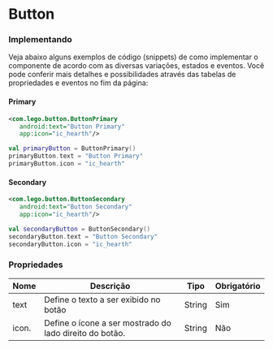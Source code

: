 # Button

### Implementando
Veja abaixo alguns exemplos de código (snippets) de como implementar o componente de acordo com as diversas variações, estados e eventos. 
Você pode conferir mais detalhes e possibilidades através das tabelas de propriedades e eventos no fim da página:

#### Primary

```xml
<com.lego.button.ButtonPrimary
   android:text="Button Primary"
   app:icon="ic_hearth"/>
```

```kotlin
val primaryButton = ButtonPrimary()
primaryButton.text = "Button Primary"
primaryButton.icon = "ic_hearth"
```

#### Secondary

```xml
<com.lego.button.ButtonSecondary
   android:text="Button Secondary"
   app:icon="ic_hearth"/>
```

```kotlin
val secondaryButton = ButtonSecondary()
secondaryButton.text = "Button Secondary"
secondaryButton.icon = "ic_hearth"
```

### Propriedades

| Nome    | Descrição                                                         | Tipo      | Obrigatório |
|---------|-------------------------------------------------------------------|-----------|-------------|
| text    | Define o texto a ser exibido no botão                             |   String  |    Sim      |
| icon.   | Define o ícone a ser mostrado do lado direito do botão.           |   String  |    Não      |
